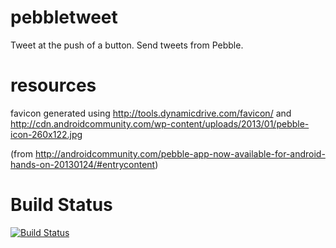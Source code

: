 pebbletweet
===========

Tweet at the push of a button. Send tweets from Pebble. 

resources
=========
favicon generated using http://tools.dynamicdrive.com/favicon/ and 
http://cdn.androidcommunity.com/wp-content/uploads/2013/01/pebble-icon-260x122.jpg

(from http://androidcommunity.com/pebble-app-now-available-for-android-hands-on-20130124/#entrycontent)


Build Status
============
[![Build Status](https://travis-ci.org/ehershey/pebbletweet.png?branch=master)](https://travis-ci.org/ehershey/pebbletweet)
